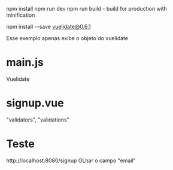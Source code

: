 npm install
npm run dev
npm run build - build for production with minification

npm install --save vuelidate@0.6.1

Esse exemplo apenas exibe o objeto do vuelidate

# main.js
Vuelidate

# signup.vue
"validators", "validations"

# Teste
http://localhost:8080/signup
OLhar o campo "email"